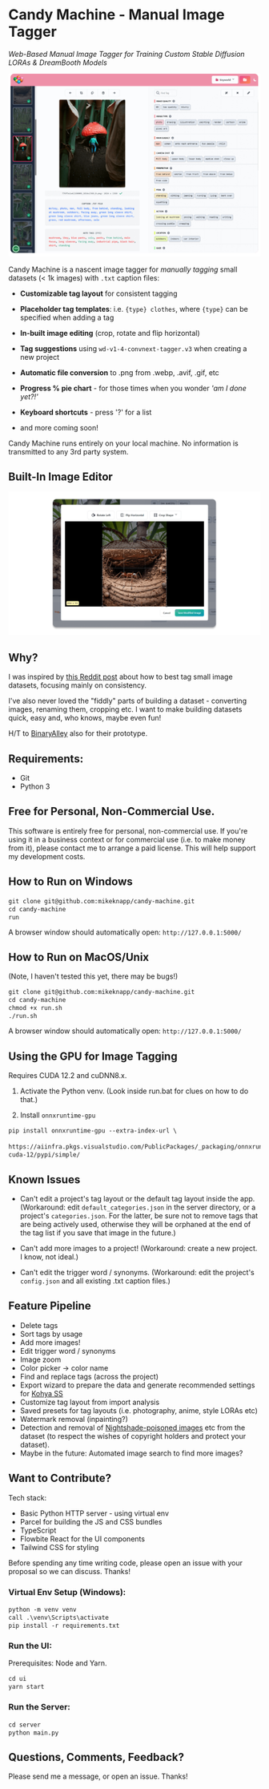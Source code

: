 # Candy Machine - Manual Image Tagger

_Web-Based Manual Image Tagger for Training Custom Stable Diffusion LORAs & DreamBooth Models_

<picture>
  <source media="(prefers-color-scheme: dark)" srcset="assets/candy-machine-dark.png">
  <source media="(prefers-color-scheme: light)" srcset="assets/candy-machine.png">
  <img alt="Screenshot of Candy Machine" src="assets/candy-machine.png">
</picture>

Candy Machine is a nascent image tagger for _manually tagging_ small datasets (< 1k images) with `.txt` caption files:

- **Customizable tag layout** for consistent tagging

- **Placeholder tag templates**: i.e. `{type} clothes`, where `{type}` can be specified when adding a tag

- **In-built image editing** (crop, rotate and flip horizontal)

- **Tag suggestions** using `wd-v1-4-convnext-tagger.v3` when creating a new project

- **Automatic file conversion** to .png from .webp, .avif, .gif, etc

- **Progress % pie chart** - for those times when you wonder _'am I done yet?!'_

- **Keyboard shortcuts** - press '?' for a list

- and more coming soon!

Candy Machine runs entirely on your local machine. No information is transmitted to any 3rd party system.

## Built-In Image Editor

<picture>
  <source media="(prefers-color-scheme: dark)" srcset="assets/image-editor-dark.png">
  <source media="(prefers-color-scheme: light)" srcset="assets/image-editor.png">
  <img alt="Edit Image Screenshot" src="assets/image-editor.png">
</picture>

## Why?

I was inspired by [this Reddit post](https://www.reddit.com/r/StableDiffusion/comments/118spz6/captioning_datasets_for_training_purposes/) about how to best tag small image datasets, focusing mainly on consistency.

I've also never loved the "fiddly" parts of building a dataset - converting images, renaming them, cropping etc. I want to make building datasets quick, easy and, who knows, maybe even fun!

H/T to [BinaryAlley](https://github.com/BinaryAlley/DatasetTag) also for their prototype.

## Requirements:

- Git
- Python 3

## Free for Personal, Non-Commercial Use.

This software is entirely free for personal, non-commercial use. If you're using it in a business context or for commercial use
(i.e. to make money from it), please contact me to arrange a paid license. This will help support my development costs.

## How to Run on Windows

```console
git clone git@github.com:mikeknapp/candy-machine.git
cd candy-machine
run
```

A browser window should automatically open: `http://127.0.0.1:5000/`

## How to Run on MacOS/Unix

(Note, I haven't tested this yet, there may be bugs!)

```console
git clone git@github.com:mikeknapp/candy-machine.git
cd candy-machine
chmod +x run.sh
./run.sh
```

A browser window should automatically open: `http://127.0.0.1:5000/`

## Using the GPU for Image Tagging

Requires CUDA 12.2 and cuDNN8.x.

1. Activate the Python venv. (Look inside run.bat for clues on how to do that.)

2. Install `onnxruntime-gpu`

```console
pip install onnxruntime-gpu --extra-index-url \
    https://aiinfra.pkgs.visualstudio.com/PublicPackages/_packaging/onnxruntime-cuda-12/pypi/simple/
```

## Known Issues

- Can't edit a project's tag layout or the default tag layout inside the app. (Workaround: edit `default_categories.json` in the server directory, or a project's `categories.json`. For the latter, be sure not to remove tags that are being actively used, otherwise they will be orphaned at the end of the tag list if you save that image in the future.)

- Can't add more images to a project! (Workaround: create a new project. I know, not ideal.)

- Can't edit the trigger word / synonyms. (Workaround: edit the project's `config.json` and all existing .txt caption files.)

## Feature Pipeline

- Delete tags
- Sort tags by usage
- Add more images!
- Edit trigger word / synonyms
- Image zoom
- Color picker -> color name
- Find and replace tags (across the project)
- Export wizard to prepare the data and generate recommended settings for [Kohya SS](https://github.com/bmaltais/kohya_ss)
- Customize tag layout from import analysis
- Saved presets for tag layouts (i.e. photography, anime, style LORAs etc)
- Watermark removal (inpainting?)
- Detection and removal of [Nightshade-poisoned images](https://nightshade.cs.uchicago.edu/whatis.html#) etc from the dataset (to respect the wishes of copyright holders and protect your dataset).
- Maybe in the future: Automated image search to find more images?

## Want to Contribute?

Tech stack:

- Basic Python HTTP server - using virtual env
- Parcel for building the JS and CSS bundles
- TypeScript
- Flowbite React for the UI components
- Tailwind CSS for styling

Before spending any time writing code, please open an issue with your proposal so we can discuss. Thanks!

### Virtual Env Setup (Windows):

```console
python -m venv venv
call .\venv\Scripts\activate
pip install -r requirements.txt
```

### Run the UI:

Prerequisites: Node and Yarn.

```console
cd ui
yarn start
```

### Run the Server:

```console
cd server
python main.py
```

## Questions, Comments, Feedback?

Please send me a message, or open an issue. Thanks!
